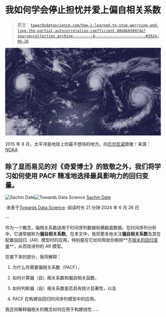 # 我如何学会停止担忧并爱上偏自相关系数

> 原文：[`towardsdatascience.com/how-i-learned-to-stop-worrying-and-love-the-partial-autocorrelation-coefficient-60d4bb58974e?source=collection_archive---------4-----------------------#2024-06-26`](https://towardsdatascience.com/how-i-learned-to-stop-worrying-and-love-the-partial-autocorrelation-coefficient-60d4bb58974e?source=collection_archive---------4-----------------------#2024-06-26)

![](img/111071cc8a5218d7ca171d13e8e9b5d1.png)

2015 年 8 月，太平洋是地球上你最不想待的地方。向[厄尔尼诺](https://www.climate.gov/enso)致敬！来源：[NOAA](https://www.climate.gov/media/6413)

## 除了显而易见的对《奇爱博士》的致敬之外，我们将学习如何使用 PACF 精准地选择最具影响力的回归变量。

[](https://timeseriesreasoning.medium.com/?source=post_page---byline--60d4bb58974e--------------------------------)![Sachin Date](https://timeseriesreasoning.medium.com/?source=post_page---byline--60d4bb58974e--------------------------------)[](https://towardsdatascience.com/?source=post_page---byline--60d4bb58974e--------------------------------)![Towards Data Science](https://towardsdatascience.com/?source=post_page---byline--60d4bb58974e--------------------------------) [Sachin Date](https://timeseriesreasoning.medium.com/?source=post_page---byline--60d4bb58974e--------------------------------)

·发表于[Towards Data Science](https://towardsdatascience.com/?source=post_page---byline--60d4bb58974e--------------------------------) ·阅读时长 21 分钟·2024 年 6 月 26 日

--

作为一个概念，偏相关系数适用于时间序列数据和横截面数据。在时间序列分析中，它通常被称为**偏自相关系数**。在本文中，我将更多地关注**偏自相关系数**及其在配置自回归（AR）模型时的应用，特别是在它如何帮助你剔除**[不相关的回归变量](https://medium.com/towards-data-science/what-happens-when-you-include-irrelevant-variables-in-your-regression-model-77ab614f7073)**，从而改进你的 AR 模型。

在接下来的部分，我将解释：

1.  为什么你需要偏相关系数（PACF），

1.  如何计算偏（自）相关系数和偏自相关函数，

1.  如何判断偏（自）相关系数是否具有统计显著性，以及

1.  PACF 在构建自回归时间序列模型中的应用。

我还将解释偏相关的概念如何应用于构建线性……
